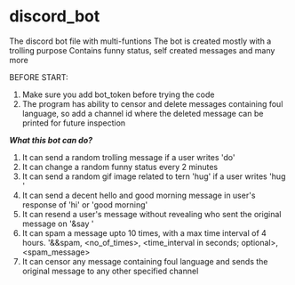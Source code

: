 # discord_bot
The discord bot file with multi-funtions
The bot is created mostly with a trolling purpose
Contains funny status, self created messages and many more

BEFORE START:
1) Make sure you add bot_token before trying the code
2) The program has ability to censor and delete messages containing foul language, so add a channel id where the deleted message can be printed for future inspection

***What this bot can do?***
1. It can send a random trolling message if a user writes 'do'
2. It can change a random funny status every 2 minutes
3. It can send a random gif image related to tern 'hug' if a user writes 'hug <something>'
4. It can send a decent hello and good morning message in user's response of 'hi' or 'good morning'
5. It can resend a user's message without revealing who sent the original message on '&say <message>'
6. It can spam a message upto 10 times, with a max time interval of 4 hours. '&&spam, <no_of_times>, <time_interval in seconds; optional>, <spam_message>
7. It can censor any message containing foul language and sends the original message to any other specified channel
